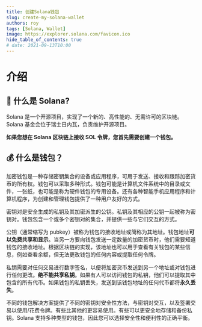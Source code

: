 ```yaml
---
title: 创建Solana钱包
slug: create-my-solana-wallet
authors: roy
tags: [Solana, Wallet]
image: https://explorer.solana.com/favicon.ico
hide_table_of_contents: true
# date: 2021-09-13T10:00
---
```


# 介绍

## 💸 什么是 Solana?

Solana 是一个开源项目，实现了一个新的、高性能的、无需许可的区块链。 Solana 基金会位于瑞士日内瓦，负责维护开源项目。

**如果您想在 Solana 区块链上接收 SOL 令牌，您首先需要创建一个钱包。**

<!--truncate-->

## 💰 什么是钱包？

加密钱包是一种存储密钥集合的设备或应用程序，可用于发送、接收和跟踪加密货币的所有权。钱包可以采取多种形式。钱包可能是计算机文件系统中的目录或文件，一张纸，也可能是称为硬件钱包的专用设备。还有各种智能手机应用程序和计算机程序，为创建和管理钱包提供了一种用户友好的方式。

密钥对是安全生成的私钥及其加密派生的公钥。私钥及其相应的公钥一起被称为密钥对。钱包包含一个或多个密钥对的集合，并提供一些与它们交互的方式。

公钥（通常缩写为 pubkey）被称为钱包的接收地址或简称为其地址。钱包地址**可以免费共享和显示**。当另一方要向钱包发送一定数量的加密货币时，他们需要知道钱包的接收地址。根据区块链的实现，该地址也可以用于查看有关钱包的某些信息，例如查看余额，但无法更改钱包的任何内容或提取任何令牌。

私钥需要对任何交易进行数字签名，以便将加密货币发送到另一个地址或对钱包进行任何更改。**绝不能共享私钥**。如果有人可以访问钱包的私钥，他们可以提取其中包含的所有代币。如果钱包的私钥丢失，发送到该钱包地址的任何代币都将**永久丢失**。

不同的钱包解决方案提供了不同的密钥对安全性方法，与密钥对交互，以及签署交易以使用/花费令牌。有些比其他的更容易使用。有些可以更安全地存储和备份私钥。Solana 支持多种类型的钱包，因此您可以选择安全性和便利性的正确平衡。
